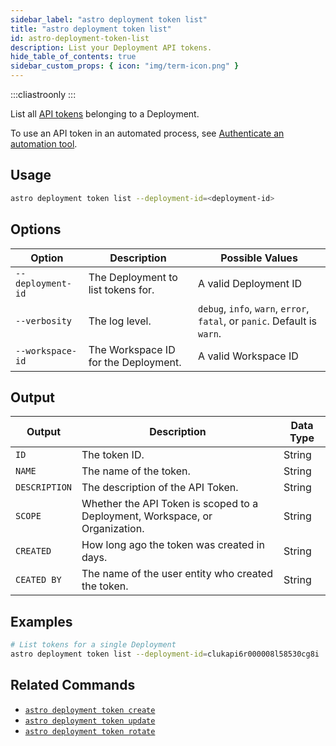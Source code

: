 ```yaml
---
sidebar_label: "astro deployment token list"
title: "astro deployment token list"
id: astro-deployment-token-list
description: List your Deployment API tokens.
hide_table_of_contents: true
sidebar_custom_props: { icon: "img/term-icon.png" }
---
```


:::cliastroonly
:::

List all [API tokens](deployment-api-tokens.md) belonging to a Deployment.

To use an API token in an automated process, see [Authenticate an automation tool](automation-authentication.md).

## Usage

```sh
astro deployment token list --deployment-id=<deployment-id>
```

## Options

| Option            | Description                                           | Possible Values                                                           |
| ----------------- | ----------------------------------------------------- | ------------------------------------------------------------------------- |
| `--deployment-id` | The Deployment to list tokens for. | A valid Deployment ID                                                     |
| `--verbosity`     | The log level.                                         | `debug`, `info`, `warn`, `error`, `fatal`, or `panic`. Default is `warn`. |
| `--workspace-id`  | The Workspace ID for the Deployment.            | A valid Workspace ID                                                      |

## Output

| Output        | Description                                                          | Data Type |
| ------------- | -------------------------------------------------------------------- | --------- |
| `ID`          | The token ID.                                                        | String    |
| `NAME`        | The name of the token.                                               | String    |
| `DESCRIPTION` | The description of the API Token.                           | String    |
| `SCOPE`       | Whether the API Token is scoped to a Deployment, Workspace, or Organization. | String    |
| `CREATED`     | How long ago the token was created in days.                          | String    |
| `CEATED BY`   | The name of the user entity who created the token.                        | String    |

## Examples

```bash
# List tokens for a single Deployment
astro deployment token list --deployment-id=clukapi6r000008l58530cg8i
```

## Related Commands

- [`astro deployment token create`](cli/astro-deployment-create.md)
- [`astro deployment token update`](cli/astro-deployment-token-update.md)
- [`astro deployment token rotate`](cli/astro-deployment-token-rotate.md)
